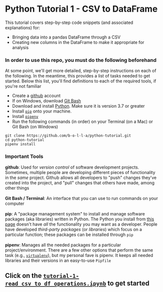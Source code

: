 # Python Tutorial 1 - CSV to DataFrame
This tutorial covers step-by-step code snippets (and associated explanations) for: 

- Bringing data into a pandas DataFrame through a CSV
- Creating new columns in the DataFrame to make it appropriate for analysis

### In order to use this repo, you must do the following beforehand
At some point, we'll get more detailed, step-by-step instructions on each of the following. In the meantime, this provides a list of tasks needed to get started. Below this list, you'll find definitions to each of the required tools, if you're not familiar

- Create a [github](https://github.com/) account
- If on Windows, download [Git Bash](https://gitforwindows.org/)
- Download and install [Python](https://www.python.org/downloads/). Make sure it is version 3.7 or greater
- Install [`pip`](https://pip.pypa.io/en/stable/installing/) onto your machine.
- Install [`pipenv`](https://pipenv.kennethreitz.org/en/latest/install/#installing-pipenv) 
- Run the following commands (in order) on your Terminal (on a Mac) or Git Bash (on Windows)

```
git clone https://github.com/b-o-l-l-a/python-tutorial.git
cd python-tutorial
pipenv install
```

### Important Tools
**github**: Used for _version control_ of software development projects. Sometimes, multiple people are developing different pieces of functionality in the _same_ project. Github allows all developers to "push" changes they've created into the project, and "pull" changes that others have made, among other things
<br/><br/>**Git Bash / Terminal**: An interface that you can use to run commands on your computer
<br/><br/>**pip**: A "package management system" to install and manage software packages (aka libraries) written in Python. The Python you install from [this page](https://www.python.org/downloads/) doesn't have _all_ the functionality you may want as a developer. People have developed _third-party packages_ (or _libraries_) which focus on a particular function; these packages can be installed through `pip`
<br/><br/>**pipenv**: Manages all the needed packages for a particular project/environment. There are a few other options that perform the same task (e.g., [`virtualenv`](https://virtualenv.pypa.io/en/latest/)), but my personal fave is pipenv. It keeps all needed libraries and their versions in an easy-to-use `Pipfile` 

## Click on the [`tutorial-1-read_csv_to_df_operations.ipynb`](https://github.com/b-o-l-l-a/python-tutorial/blob/step-1-csv/tutorial-1-read_csv_to_df_operations.ipynb) to get started
